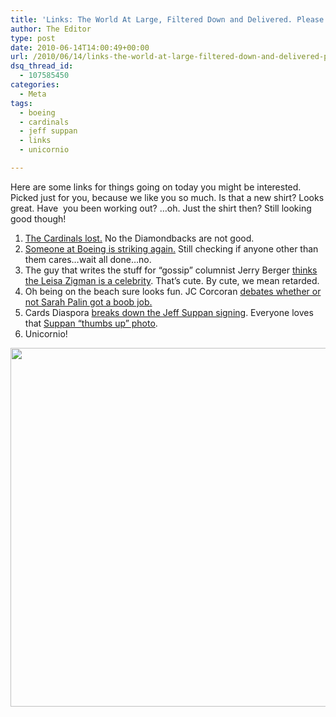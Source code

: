 ```yaml
---
title: 'Links: The World At Large, Filtered Down and Delivered. Please Tip.'
author: The Editor
type: post
date: 2010-06-14T14:00:49+00:00
url: /2010/06/14/links-the-world-at-large-filtered-down-and-delivered-please-tip/
dsq_thread_id:
  - 107585450
categories:
  - Meta
tags:
  - boeing
  - cardinals
  - jeff suppan
  - links
  - unicornio

---
```

Here are some links for things going on today you might be interested. Picked just for you, because we like you so much. Is that a new shirt? Looks great. Have  you been working out? &#8230;oh. Just the shirt then? Still looking good though!

  1. <a href="http://www.stltoday.com/stltoday/sports/stories.nsf/cardinals/story/906E41714F604F6F862577420011C184?OpenDocument" target="_blank">The Cardinals lost.</a> No the Diamondbacks are not good.
  2. <a href="http://www.stltoday.com/stltoday/business/stories.nsf/story/D4B4FAEA25BF5792862577410082EAD2?OpenDocument" target="_blank">Someone at Boeing is striking again.</a> Still checking if anyone other than them cares&#8230;wait all done&#8230;no.
  3. The guy that writes the stuff for &#8220;gossip&#8221; columnist Jerry Berger <a href="http://bergersbeat.com/susan-komen-race-for-the-cure-attracts-the-celebs/" target="_blank">thinks the Leisa Zigman is a celebrity</a>. That&#8217;s cute. By cute, we mean retarded.
  4. Oh being on the beach sure looks fun. JC Corcoran <a href="http://www.jcontheline.com/v2/index.php/eyecandy/146-palin-boob-job" target="_blank">debates whether or not Sarah Palin got a boob job.</a>
  5. Cards Diaspora <a href="http://cardsdiaspora.com/2010-articles/june/pointcounterpointfisticuffs-the-jeff-suppan-debate.html" target="_blank">breaks down the Jeff Suppan signing</a>. Everyone loves that <a href="http://punchingkitty.com/2010/06/11/ms-teacher-bangs-a-boy/" target="_blank">Suppan &#8220;thumbs up&#8221; photo</a>.
  6. Unicornio!

<a rel="attachment wp-att-5013" href="http://punchingkitty.com/2010/06/14/links-the-world-at-large-filtered-down-and-delivered-please-tip/unicornio/"><img class="aligncenter size-full wp-image-5013" title="unicornio" src="http://media.punchingkitty.com/wordpress/2010/06/unicornio.jpeg?filter=full" alt="" width="574" height="574" /></a>